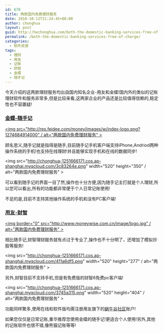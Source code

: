 ```yaml
---
id: 678
title: 两款国内免费理财服务
date: 2010-10-12T21:24:45+08:00
author: chonghua
layout: post
guid: http://hechonghua.com/both-the-domestic-banking-services-free-of-charge/
permalink: /both-the-domestic-banking-services-free-of-charge/
categories:
  - 软件资源
tags:
  - 理财
  - 用友
  - 记账
  - 财智
  - 金蝶
  - 随手记
---
```

今天介绍的这两款理财服务均出自国内知名企业-用友和金蝶!国内外的类似的记账理财软件和服务非常多,但是比较来看,这两家企业的产品还是比较值得信赖的,稳定性也不容置疑!

<!--more-->

### <a href="http://www.feidee.com/money/" target="_blank">金蝶-随手记</a>

[<img src="http://res.feidee.com/money/images/w/index-logo.png?1274684914000" / alt="两款国内免费理财服务" >](http://www.feidee.com/money/) 

顾名思义,随手记就是指得是随手,目前随手记手机客户端支持iPhone,Andriod两种操作系统的手机!也支持在线理财!并且能够实现手机和在线的数据同步!

<img src="http://chonghua-1251666171.cos.ap-shanghai.myqcloud.com/3c83264e.png" width="520" height="350" / alt="两款国内免费理财服务" > 

可以看到随手记的界面一目了然,操作也十分方便,因为随手记主打就是个人理财,所以您可以看出,所有的功能都非常便于个人日常记账使用!

不足的是,目前不支持其他操作系统的手机和没有PC客户端!

### <a href="http://www.moneywise.com.cn/" target="_blank">用友-财智</a>

[<img border="0" src="http://www.moneywise.com.cn/image/logo.jpg" / alt="两款国内免费理财服务" >](http://www.moneywise.com.cn/index.aspx) 

相比随手记,财智理财服务就有点过于专业了,操作也不十分明了，还增加了模拟炒股等服务!

<img src="http://chonghua-1251666171.cos.ap-shanghai.myqcloud.com/411a6df5.png" width="520" height="277" / alt="两款国内免费理财服务" > 

另外,财智目前不支持手机,但是有免费版的财智6免费pc客户端!

<img src="http://chonghua-1251666171.cos.ap-shanghai.myqcloud.com/3745a315.png" width="520" height="404" / alt="两款国内免费理财服务" > 

功能同样繁多,使用在线和软件版均需注册用友旗下的<a href="http://www.woniugu.com" target="_blank">蜗牛谷社区</a>账户!

如果您仅仅是日常记账,重华推荐您使用金蝶的随手记!更适合个人使用!另外,其他的记账软件也很不错,像熊猫记账等等!